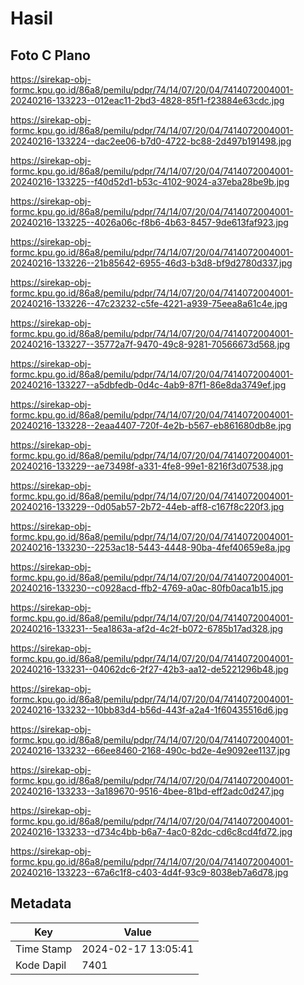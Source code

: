 # Hasil

## Foto C Plano

https://sirekap-obj-formc.kpu.go.id/86a8/pemilu/pdpr/74/14/07/20/04/7414072004001-20240216-133223--012eac11-2bd3-4828-85f1-f23884e63cdc.jpg

https://sirekap-obj-formc.kpu.go.id/86a8/pemilu/pdpr/74/14/07/20/04/7414072004001-20240216-133224--dac2ee06-b7d0-4722-bc88-2d497b191498.jpg

https://sirekap-obj-formc.kpu.go.id/86a8/pemilu/pdpr/74/14/07/20/04/7414072004001-20240216-133225--f40d52d1-b53c-4102-9024-a37eba28be9b.jpg

https://sirekap-obj-formc.kpu.go.id/86a8/pemilu/pdpr/74/14/07/20/04/7414072004001-20240216-133225--4026a06c-f8b6-4b63-8457-9de613faf923.jpg

https://sirekap-obj-formc.kpu.go.id/86a8/pemilu/pdpr/74/14/07/20/04/7414072004001-20240216-133226--21b85642-6955-46d3-b3d8-bf9d2780d337.jpg

https://sirekap-obj-formc.kpu.go.id/86a8/pemilu/pdpr/74/14/07/20/04/7414072004001-20240216-133226--47c23232-c5fe-4221-a939-75eea8a61c4e.jpg

https://sirekap-obj-formc.kpu.go.id/86a8/pemilu/pdpr/74/14/07/20/04/7414072004001-20240216-133227--35772a7f-9470-49c8-9281-70566673d568.jpg

https://sirekap-obj-formc.kpu.go.id/86a8/pemilu/pdpr/74/14/07/20/04/7414072004001-20240216-133227--a5dbfedb-0d4c-4ab9-87f1-86e8da3749ef.jpg

https://sirekap-obj-formc.kpu.go.id/86a8/pemilu/pdpr/74/14/07/20/04/7414072004001-20240216-133228--2eaa4407-720f-4e2b-b567-eb861680db8e.jpg

https://sirekap-obj-formc.kpu.go.id/86a8/pemilu/pdpr/74/14/07/20/04/7414072004001-20240216-133229--ae73498f-a331-4fe8-99e1-8216f3d07538.jpg

https://sirekap-obj-formc.kpu.go.id/86a8/pemilu/pdpr/74/14/07/20/04/7414072004001-20240216-133229--0d05ab57-2b72-44eb-aff8-c167f8c220f3.jpg

https://sirekap-obj-formc.kpu.go.id/86a8/pemilu/pdpr/74/14/07/20/04/7414072004001-20240216-133230--2253ac18-5443-4448-90ba-4fef40659e8a.jpg

https://sirekap-obj-formc.kpu.go.id/86a8/pemilu/pdpr/74/14/07/20/04/7414072004001-20240216-133230--c0928acd-ffb2-4769-a0ac-80fb0aca1b15.jpg

https://sirekap-obj-formc.kpu.go.id/86a8/pemilu/pdpr/74/14/07/20/04/7414072004001-20240216-133231--5ea1863a-af2d-4c2f-b072-6785b17ad328.jpg

https://sirekap-obj-formc.kpu.go.id/86a8/pemilu/pdpr/74/14/07/20/04/7414072004001-20240216-133231--04062dc6-2f27-42b3-aa12-de5221296b48.jpg

https://sirekap-obj-formc.kpu.go.id/86a8/pemilu/pdpr/74/14/07/20/04/7414072004001-20240216-133232--10bb83d4-b56d-443f-a2a4-1f60435516d6.jpg

https://sirekap-obj-formc.kpu.go.id/86a8/pemilu/pdpr/74/14/07/20/04/7414072004001-20240216-133232--66ee8460-2168-490c-bd2e-4e9092ee1137.jpg

https://sirekap-obj-formc.kpu.go.id/86a8/pemilu/pdpr/74/14/07/20/04/7414072004001-20240216-133233--3a189670-9516-4bee-81bd-eff2adc0d247.jpg

https://sirekap-obj-formc.kpu.go.id/86a8/pemilu/pdpr/74/14/07/20/04/7414072004001-20240216-133233--d734c4bb-b6a7-4ac0-82dc-cd6c8cd4fd72.jpg

https://sirekap-obj-formc.kpu.go.id/86a8/pemilu/pdpr/74/14/07/20/04/7414072004001-20240216-133223--67a6c1f8-c403-4d4f-93c9-8038eb7a6d78.jpg


## Metadata

| Key        | Value               |
| ---------- | ------------------- |
| Time Stamp | 2024-02-17 13:05:41 |
| Kode Dapil | 7401                |



